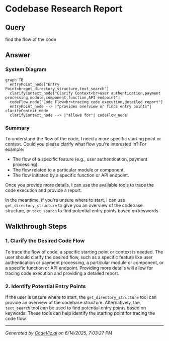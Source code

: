# Codebase Research Report

## Query
find the flow of the code

## Answer
### System Diagram

```mermaid
graph TB
  entryPoint_node["Entry Point<br>get_directory_structure,text_search"]
  clarifyContext_node["Clarify Context<br>user authentication,payment processing,module,component,function,API endpoint"]
  codeFlow_node["Code Flow<br>tracing code execution,detailed report"]
  entryPoint_node --> |"provides overview or finds entry points"| clarifyContext_node
  clarifyContext_node --> |"allows for"| codeFlow_node
```

### Summary
To understand the flow of the code, I need a more specific starting point or context. Could you please clarify what flow you're interested in? For example:

*   The flow of a specific feature (e.g., user authentication, payment processing).
*   The flow related to a particular module or component.
*   The flow initiated by a specific function or API endpoint.

Once you provide more details, I can use the available tools to trace the code execution and provide a report.

In the meantime, if you're unsure where to start, I can use `get_directory_structure` to give you an overview of the codebase structure, or `text_search` to find potential entry points based on keywords.

## Walkthrough Steps

### 1. Clarify the Desired Code Flow
To trace the flow of code, a specific starting point or context is needed. The user should clarify the desired flow, such as a specific feature like user authentication or payment processing, a particular module or component, or a specific function or API endpoint. Providing more details will allow for tracing code execution and providing a detailed report.

### 2. Identify Potential Entry Points
If the user is unsure where to start, the `get_directory_structure` tool can provide an overview of the codebase structure. Alternatively, the `text_search` tool can be used to find potential entry points based on keywords. These tools can help identify the starting point for tracing the code flow.

---
*Generated by [CodeViz.ai](https://codeviz.ai) on 6/14/2025, 7:03:27 PM*

